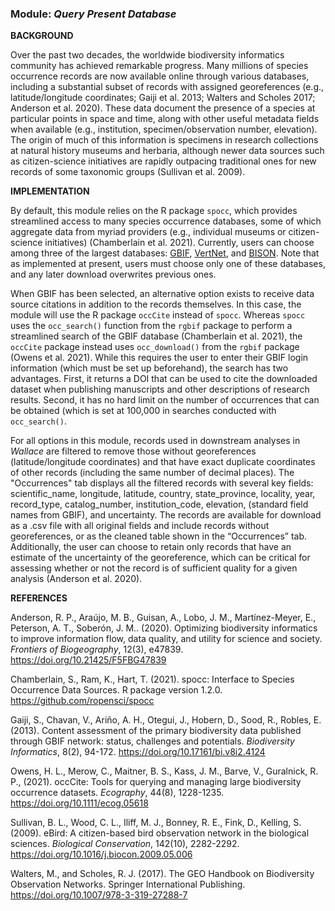 ### **Module:** ***Query Present Database*** 

**BACKGROUND**  

Over the past two decades, the worldwide biodiversity informatics community has achieved remarkable progress. Many millions of species occurrence records are now available online through various databases, including a substantial subset of records with assigned georeferences (e.g., latitude/longitude coordinates; Gaiji et al. 2013; Walters and Scholes 2017; Anderson et al. 2020). These data document the presence of a species at particular points in space and time, along with other useful metadata fields when available (e.g., institution, specimen/observation number, elevation). The origin of much of this information is specimens in research collections at natural history museums and herbaria, although newer data sources such as citizen-science initiatives are rapidly outpacing traditional ones for new records of some taxonomic groups (Sullivan et al. 2009).

**IMPLEMENTATION** 

By default, this module relies on the R package `spocc`, which provides streamlined access to many species occurrence databases, some of which aggregate data from myriad providers (e.g., individual museums or citizen-science initiatives) (Chamberlain et al. 2021). Currently, users can choose among three of the largest databases: <a href="http://www.gbif.org" target="_blank">GBIF</a>, <a href="http://www.vertnet.org" target="_blank">VertNet</a>, and <a href="https://bison.usgs.gov" target="_blank">BISON</a>. Note that as implemented at present, users must choose only one of these databases, and any later download overwrites previous ones.

When GBIF has been selected, an alternative option exists to receive data source citations in addition to the records themselves. In this case, the module will use the R package `occCite` instead of `spocc`. Whereas `spocc` uses the `occ_search()` function from the `rgbif` package to perform a streamlined search of the GBIF database (Chamberlain et al. 2021), the `occCite` package instead uses `occ_download()` from the `rgbif` package (Owens et al. 2021). While this requires the user to enter their GBIF login information (which must be set up beforehand), the search has two advantages. First, it returns a DOI that can be used to cite the downloaded dataset when publishing manuscripts and other descriptions of research results. Second, it has no hard limit on the number of occurrences that can be obtained (which is set at 100,000 in searches conducted with `occ_search()`.

For all options in this module, records used in downstream analyses in *Wallace* are filtered to remove those without georeferences (latitude/longitude coordinates) and that have exact duplicate coordinates of other records (including the same number of decimal places). The "Occurrences" tab displays all the filtered records with several key fields: scientific_name, longitude, latitude, country, state_province, locality, year, record_type, catalog_number, institution_code, elevation, (standard field names from GBIF), and uncertainty. The records are available for download as a .csv file with all original fields and include records without georeferences, or as the cleaned table shown in the “Occurrences” tab. Additionally, the user can choose to retain only records that have an estimate of the uncertainty of the georeference, which can be critical for assessing whether or not the record is of sufficient quality for a given analysis (Anderson et al. 2020).

**REFERENCES**

Anderson, R. P., Araújo, M. B., Guisan, A., Lobo, J. M., Martínez-Meyer, E., Peterson, A. T., Soberón, J. M.. (2020). Optimizing biodiversity informatics to improve information flow, data quality, and utility for science and society. *Frontiers of Biogeography*, 12(3), e47839. 
<a href="https://doi.org/10.21425/F5FBG47839" target="_blank">https://doi.org/10.21425/F5FBG47839</a>  

Chamberlain, S., Ram, K., Hart, T. (2021). spocc: Interface to Species Occurrence Data Sources. R package version 1.2.0.  
<a href="https://github.com/ropensci/spocc" target="_blank">https://github.com/ropensci/spocc</a>  

Gaiji, S., Chavan, V., Ariño, A. H., Otegui, J., Hobern, D., Sood, R., Robles, E. (2013). Content assessment of the primary biodiversity data published through GBIF network: status, challenges and potentials. *Biodiversity Informatics*, 8(2), 94-172. <a href="https://doi.org/10.17161/bi.v8i2.4124" target="_blank">https://doi.org/10.17161/bi.v8i2.4124</a>  

Owens, H. L., Merow, C., Maitner, B. S., Kass, J. M., Barve, V., Guralnick, R. P., (2021). occCite: Tools for querying and managing large biodiversity occurrence datasets. *Ecography*, 44(8), 1228-1235.  
<a href="https://doi.org/10.1111/ecog.05618" target="_blank">https://doi.org/10.1111/ecog.05618</a>  

Sullivan, B. L., Wood, C. L., Iliff, M. J., Bonney, R. E., Fink, D., Kelling, S. (2009). eBird: A citizen-based bird observation network in the biological sciences. *Biological Conservation*, 142(10), 2282-2292. <a href="https://doi.org/10.1016/j.biocon.2009.05.006" target="_blank">https://doi.org/10.1016/j.biocon.2009.05.006</a>  

Walters, M., and Scholes, R. J. (2017). The GEO Handbook on Biodiversity Observation Networks. Springer International Publishing. <a href="https://doi.org/10.1007/978-3-319-27288-7" target="_blank">https://doi.org/10.1007/978-3-319-27288-7</a>  



